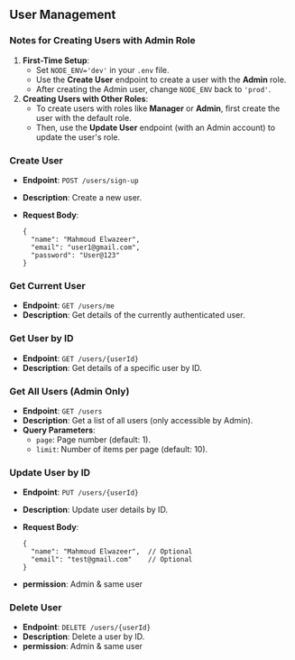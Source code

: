## User Management

### Notes for Creating Users with Admin Role

1. **First-Time Setup**:
    - Set `NODE_ENV='dev'` in your `.env` file.
    - Use the **Create User** endpoint to create a user with the **Admin** role.
    - After creating the Admin user, change `NODE_ENV` back to `'prod'`.
2. **Creating Users with Other Roles**:
    - To create users with roles like **Manager** or **Admin**, first create the user with the default role.
    - Then, use the **Update User** endpoint (with an Admin account) to update the user's role.

### Create User

- **Endpoint**: `POST /users/sign-up`
- **Description**: Create a new user.
- **Request Body**:
    
    ```
    {
      "name": "Mahmoud Elwazeer",
      "email": "user1@gmail.com",
      "password": "User@123"
    }
    ```
    

### Get Current User

- **Endpoint**: `GET /users/me`
- **Description**: Get details of the currently authenticated user.

### Get User by ID

- **Endpoint**: `GET /users/{userId}`
- **Description**: Get details of a specific user by ID.

### Get All Users (Admin Only)

- **Endpoint**: `GET /users`
- **Description**: Get a list of all users (only accessible by Admin).
- **Query Parameters**:
    - `page`: Page number (default: 1).
    - `limit`: Number of items per page (default: 10).

### Update User by ID

- **Endpoint**: `PUT /users/{userId}`
- **Description**: Update user details by ID.
- **Request Body**:
    ```
    {
      "name": "Mahmoud Elwazeer",  // Optional
      "email": "test@gmail.com"    // Optional
    }
    ```
    
- **permission**: Admin & same user

### Delete User

- **Endpoint**: `DELETE /users/{userId}`
- **Description**: Delete a user by ID.
- **permission**: Admin & same user
